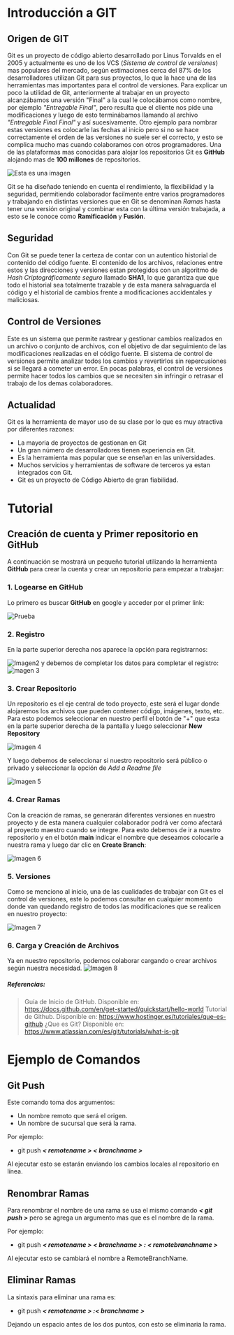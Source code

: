 ﻿# Introducción a GIT

## Origen de  GIT

Git es un proyecto de código abierto desarrollado por Linus Torvalds en el 2005 y actualmente es uno de los VCS (*Sistema de control de versiones*) mas populares del mercado, según estimaciones cerca del 87% de los desarrolladores utilizan Git para sus proyectos, lo que la hace una de las herramientas mas importantes para el control de versiones. Para explicar un poco la utilidad de Git, anteriormente al trabajar en un proyecto alcanzábamos una versión "Final" a la cual le colocábamos como nombre, por ejemplo *"Entregable Final"*, pero resulta que el cliente nos pide una modificaciones y luego de esto terminábamos llamando al archivo *"Entregable Final Final"* y así sucesivamente. Otro ejemplo para nombrar estas versiones es colocarle las fechas al inicio pero si no se hace correctamente el orden de las versiones no suele ser el correcto, y esto se complica mucho mas cuando colaboramos con otros programadores. Una de las plataformas mas conocidas para alojar los repositorios Git es **GitHub** alojando mas de **100 millones** de repositorios.

![Esta es una imagen](https://global-uploads.webflow.com/5f5a53e153805db840dae2db/6073fbf151fa4565d48572dc_GitHub_aprender-programaci%25C3%25B3n.jpeg)

Git se ha diseñado teniendo en cuenta el rendimiento, la flexibilidad y la seguridad, permitiendo colaborador facilmente entre varios programadores y trabajando en distintas versiones que en Git se denominan *Ramas* hasta tener una versión original y combinar esta con la última versión trabajada, a esto se le conoce como **Ramificación** y **Fusión**. 

## Seguridad

Con Git se puede tener la certeza de contar con un autentico historial de contenido del código fuente. El contenido de los archivos, relaciones entre estos y las direcciones y versiones estan protegidos con un algoritmo de *Hash Criptográficamente seguro* llamado **SHA1**, lo que garantiza que que todo el historial sea totalmente trazable y de esta manera salvaguarda el código y el historial de cambios frente a modificaciones accidentales y maliciosas. 

## Control de Versiones
Este es un sistema que permite rastrear y gestionar cambios realizados en un archivo o conjunto de archivos, con el objetivo de dar seguimiento de las modificaciones realizadas en el código fuente. El sistema de control de versiones permite analizar todos los cambios y revertirlos sin repercusiones si se llegará a cometer un error. En pocas palabras, el control de versiones permite hacer todos los cambios que se necesiten sin infringir o retrasar el trabajo de los demas colaboradores. 

## Actualidad

Git es la herramienta de mayor uso de su clase por lo que es muy atractiva por diferentes razones:
*	La mayoria de proyectos de gestionan en Git
*	Un gran número de desarrolladores tienen experiencia en Git. 
*	Es la herramienta mas popular que se enseñan en las universidades. 
*	Muchos servicios y herramientas de software de terceros ya estan integrados con Git. 
*	Git es un proyecto de Código Abierto de gran fiabilidad. 

# Tutorial 
## Creación de cuenta y Primer repositorio en GitHub

A continuación se mostrará un pequeño tutorial utilizando la herramienta **GitHub** para crear la cuenta y crear un repositorio para empezar a trabajar: 

### 1. Logearse en GitHub

Lo primero es buscar **GitHub** en google y acceder por el primer link:

![Prueba](https://github.com/ErickVelasquez17/Ciencia-de-Datos-en-Python/blob/Laboratorio1/1.%20Google.jpg?raw=true)

### 2. Registro

En la parte superior derecha nos aparece la opción para registrarnos:

![Imagen2](https://github.com/ErickVelasquez17/Ciencia-de-Datos-en-Python/blob/Laboratorio1/2.%20Sign%20Up.jpg?raw=true)
 y debemos de completar los datos para completar el registro: 
![magen 3](https://github.com/ErickVelasquez17/Ciencia-de-Datos-en-Python/blob/Laboratorio1/3.%20Registro.jpg?raw=true)


### 3. Crear Repositorio

Un repositorio es el eje central de todo proyecto, este será el lugar donde alojaremos los archivos que pueden contener código, imágenes, texto, etc.  Para esto podemos seleccionar en nuestro perfil el botón de "+" que esta en la parte superior derecha de la pantalla y luego seleccionar **New Repository**

![Imagen 4](https://github.com/ErickVelasquez17/Ciencia-de-Datos-en-Python/blob/Laboratorio1/4.%20Crear%20Repositorio.jpg?raw=true)

Y luego debemos de seleccionar si nuestro repositorio será público o privado y seleccionar la opción de *Add a Readme file*

![Imagen 5](https://github.com/ErickVelasquez17/Ciencia-de-Datos-en-Python/blob/Laboratorio1/5.%20Crear%20Repositorio.jpg?raw=true)

### 4. Crear Ramas

Con la creación de ramas, se generarán diferentes versiones en nuestro proyecto y de esta manera cualquier colaborador podrá ver como afectará al proyecto maestro cuando se integre. Para esto debemos de ir a nuestro repositorio y en el botón **main** indicar el nombre que deseamos colocarle a nuestra rama y luego dar clic en **Create Branch**:

![Imagen 6](https://github.com/ErickVelasquez17/Ciencia-de-Datos-en-Python/blob/Laboratorio1/6.%20Crear%20Ramas.jpg?raw=true)

### 5. Versiones

Como se menciono al inicio, una de las cualidades de trabajar con Git es el control de versiones, este lo podemos consultar en cualquier momento donde van quedando registro de todos las modificaciones que se realicen en nuestro proyecto:

![Imagen 7](https://github.com/ErickVelasquez17/Ciencia-de-Datos-en-Python/blob/Laboratorio1/7.%20Versiones.jpg?raw=true)

### 6. Carga y Creación de Archivos

Ya en nuestro repositorio, podemos colaborar cargando o crear archivos según nuestra necesidad.
![Imagen 8](https://github.com/ErickVelasquez17/Ciencia-de-Datos-en-Python/blob/Laboratorio1/8.%20Carga%20Archivos.jpg?raw=true)

##### Referencias:

> Guía de Inicio de GitHub. Disponible en: 
> https://docs.github.com/en/get-started/quickstart/hello-world
> Tutorial de Github. Disponible en: 
> https://www.hostinger.es/tutoriales/que-es-github
> ¿Que es Git? Disponible en:
> https://www.atlassian.com/es/git/tutorials/what-is-git

# Ejemplo de Comandos
## Git Push

Este comando toma dos argumentos: 
- Un nombre remoto que será el origen. 
- Un nombre de sucursal que será la rama.

Por ejemplo:
- git push ***< remotename > < branchname >***

Al ejecutar esto se estarán enviando los cambios locales al repositorio en línea.

## Renombrar Ramas

Para renombrar el nombre de una rama se usa el mismo comando ***< git push >*** pero se agrega un argumento mas que es el nombre de la rama. 

Por ejemplo:
- git push ***< remotename > < branchname > : < remotebranchname >***

Al ejecutar esto se cambiará el nombre a RemoteBranchName.

## Eliminar Ramas

La sintaxis para eliminar una rama es:
- git push ***< remotename > :< branchname >***

Dejando un espacio antes de los dos puntos, con esto se eliminaria la rama. 




